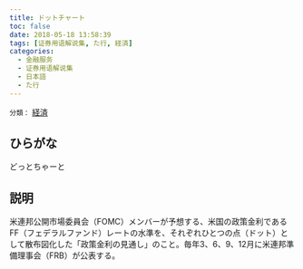 ```yaml
---
title: ドットチャート
toc: false
date: 2018-05-18 13:58:39
tags: [证券用语解说集, た行, 経済]
categories:
  - 金融服务
  - 证券用语解说集
  - 日本語
  - た行
---
```


`分類：` [経済](/tags/経済/)

## ひらがな

どっとちゃーと

## 説明

米連邦公開市場委員会（FOMC）メンバーが予想する、米国の政策金利であるFF（フェデラルファンド）レートの水準を、それぞれひとつの点（ドット）として散布図化した「政策金利の見通し」のこと。毎年3、6、9、12月に米連邦準備理事会（FRB）が公表する。
